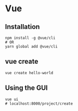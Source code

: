 # Vue 

## Installation

```
npm install -g @vue/cli
# OR
yarn global add @vue/cli
```

## vue create

```
vue create hello-world
```

## Using the GUI

```
vue ui
# localhost:8000/project/create
```
